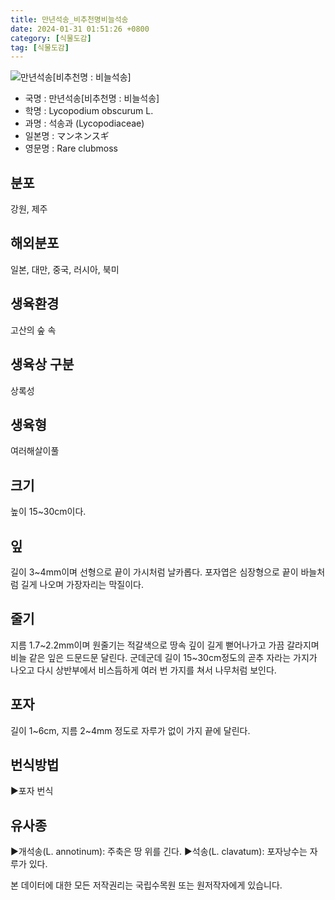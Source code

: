 ```yaml
---
title: 만년석송_비추천명비늘석송
date: 2024-01-31 01:51:26 +0800
category: [식물도감]
tag: [식물도감]
---
```




![만년석송[비추천명 : 비늘석송]](/fileUpload/plants/basic/Lycopodiaceae/Lycopodium/124/124_1_th2.jpg)
- 국명 : 만년석송[비추천명 : 비늘석송]
- 학명 : Lycopodium obscurum L.
- 과명 : 석송과 (Lycopodiaceae)
- 일본명 : マンネンスギ
- 영문명 : Rare clubmoss


## 분포
강원, 제주
## 해외분포
일본, 대만, 중국, 러시아, 북미
## 생육환경
고산의 숲 속
## 생육상 구분
상록성
## 생육형
여러해살이풀
## 크기
높이 15~30cm이다.
## 잎
길이 3~4mm이며 선형으로 끝이 가시처럼 날카롭다. 포자엽은 심장형으로 끝이 바늘처럼 길게 나오며 가장자리는 막질이다.
## 줄기
지름 1.7~2.2mm이며 원줄기는 적갈색으로 땅속 깊이 길게 뻗어나가고 가끔 갈라지며 비늘 같은 잎은 드문드문 달린다. 군데군데 길이 15~30cm정도의 곧추 자라는 가지가 나오고 다시 상반부에서 비스듬하게 여러 번 가지를 쳐서 나무처럼 보인다.
## 포자
길이 1~6cm, 지름 2~4mm 정도로 자루가 없이 가지 끝에 달린다.
## 번식방법
▶포자 번식
## 유사종
▶개석송(L. annotinum): 주축은 땅 위를 긴다.▶석송(L. clavatum): 포자낭수는 자루가 있다.






본 데이터에 대한 모든 저작권리는 국립수목원 또는 원저작자에게 있습니다.
